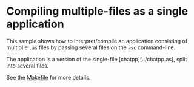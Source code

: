 # Compiling multiple-files as a single application

This sample shows how to interpret/compile an application consisting of multipl e `.as` files by passing several files on the `asc` command-line.

The application is a version of the single-file [chatpp][../chatpp.as], split into several files.

See the [Makefile](./Makefile) for more details.
